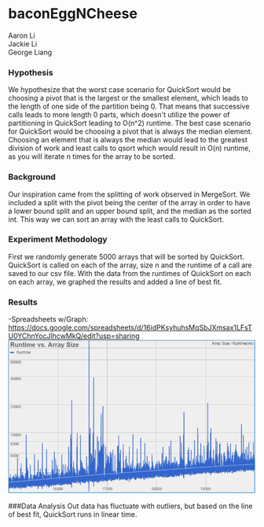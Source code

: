 # baconEggNCheese
Aaron Li
<br>
Jackie Li
<br>
George Liang
### Hypothesis
We hypothesize that the worst case scenario for QuickSort would be choosing a pivot that is the largest
or the smallest element, which leads to the length of one side of the partition being 0. That means that successive calls
leads to more length 0 parts, which doesn't utilize the power of partitioning in QuickSort leading to O(n^2) runtime. 
The best case scenario for QuickSort would be choosing a pivot that is always the median element. Choosing an element that
is always the median would lead to the greatest division of work and least calls to qsort which would result in O(n) runtime,
as you will iterate n times for the array to be sorted.

### Background
Our inspiration came from the splitting of work observed in MergeSort. We included a split with the pivot being the center of 
the array in order to have a lower bound split and an upper bound split, and the median as the sorted int. This way we can 
sort an array with the least calls to QuickSort.

### Experiment Methodology
First we randomly generate 5000 arrays that will be sorted by QuickSort. QuickSort is called on each of the array, size n and the
runtime of a call are saved to our csv file. With the data from the runtimes of QuickSort on each on each array, we graphed the results
and added a line of best fit.

### Results
-Spreadsheets w/Graph:
https://docs.google.com/spreadsheets/d/16idPKsyhuhsMqSbJXmsax1LFsTU0YChnYocJlhcwMkQ/edit?usp=sharing
![](img/resultGraph.PNG)

###Data Analysis
Out data has fluctuate with outliers, but based on the line of best fit, QuickSort runs in linear time.